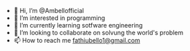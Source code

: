 - 👋 Hi, I’m @Ambellofficial
- 👀 I’m interested in programming
- 🌱 I’m currently learning sotfware engineering
- 💞️ I’m looking to collaborate on solvung the world's problem
- 📫 How to reach me fathiubello1@gmail.com

<!---
Ambellofficial/Ambellofficial is a ✨ special ✨ repository because its `README.md` (this file) appears on your GitHub profile.
You can click the Preview link to take a look at your changes.
--->
